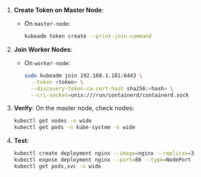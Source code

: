 1. **Create Token on Master Node**:

   - On `master-node`:
     ```bash
     kubeadm token create --print-join-command
     ```

2. **Join Worker Nodes**:

   - On `worker-node`:
     ```bash
     sudo kubeadm join 192.168.1.181:6443 \
       --token <token> \
       --discovery-token-ca-cert-hash sha256:<hash> \
       --cri-socket=unix:///run/containerd/containerd.sock
     ```
     
3. **Verify**:
On the master node, check nodes:
   ```bash
   kubectl get nodes -o wide
   kubectl get pods -n kube-system -o wide
   ```
3. **Test**:
   ```bash
   kubectl create deployment nginx --image=nginx --replicas=3
   kubectl expose deployment nginx --port=80 --type=NodePort
   kubectl get pods,svc -o wide
   ```
